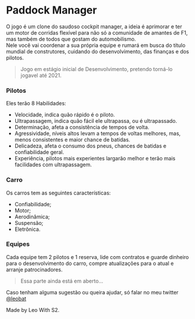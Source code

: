 # Paddock Manager
O jogo é um clone do saudoso cockpit manager, a ideia é aprimorar e ter um motor de corridas flexível para não só a comunidade de amantes de F1, mas também de todos que gostam do automobilismo.  
Nele você vai coordenar a sua própria equipe e rumará em busca do título mundial de construtores, cuidando do desenvolvimento, das finanças e dos pilotos.

> Jogo em estágio inicial de Desenvolvimento, pretendo torná-lo jogavel até 2021. 

### Pilotos
Eles terão 8 Habilidades:
- Velocidade, indica quão rápido é o piloto.
- Ultrapassagem, indica quão fácil ele ultrapassa, ou é ultrapassado.
- Determinação, afeta a consistência de tempos de volta.
- Agressividade, níveis altos levam a tempos de voltas melhores, mas, menos consistentes e maior chance de batidas. 
- Delicadeza, afeta o consumo dos pneus, chances de batidas e confiabilidade geral.
- Experiência, pilotos mais experientes largarão melhor e terão mais facilidades com ultrapassagem.

### Carro
Os carros tem as seguintes características:
- Confiabilidade;
- Motor;
- Aerodinâmica;
- Suspensão;
- Eletrônica.


### Equipes
Cada equipe tem 2 pilotos e 1 reserva, lide com contratos e guarde dinheiro para o desenvolvimento do carro, compre atualizações para o atual e arranje patrocinadores.
> Essa parte ainda está em aberto...


Caso tenham alguma sugestão ou queira ajudar, só falar no meu twitter [@leobat](https://twitter.com/leobat)

Made by Leo With S2.